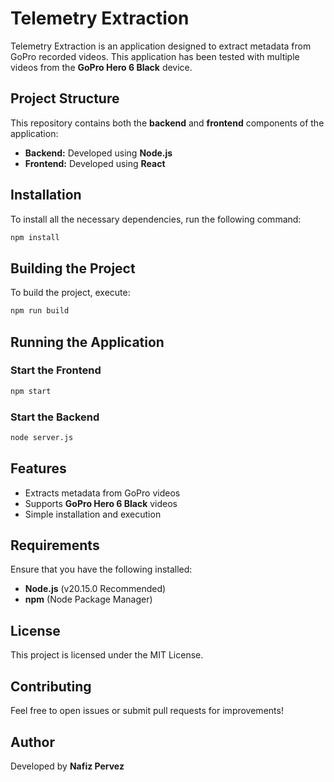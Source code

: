 # Telemetry Extraction

Telemetry Extraction is an application designed to extract metadata from GoPro recorded videos. This application has been tested with multiple videos from the **GoPro Hero 6 Black** device.

## Project Structure

This repository contains both the **backend** and **frontend** components of the application:

- **Backend:** Developed using **Node.js**
- **Frontend:** Developed using **React**

## Installation

To install all the necessary dependencies, run the following command:

```sh
npm install
```

## Building the Project

To build the project, execute:

```sh
npm run build
```

## Running the Application

### Start the Frontend

```sh
npm start
```

### Start the Backend

```sh
node server.js
```

## Features

- Extracts metadata from GoPro videos
- Supports **GoPro Hero 6 Black** videos
- Simple installation and execution

## Requirements

Ensure that you have the following installed:

- **Node.js** (v20.15.0 Recommended)
- **npm** (Node Package Manager)

## License

This project is licensed under the MIT License.

## Contributing

Feel free to open issues or submit pull requests for improvements!

## Author

Developed by **Nafiz Pervez**
